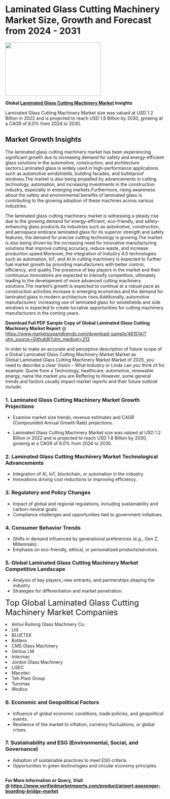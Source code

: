 <H1>Laminated Glass Cutting Machinery Market Size, Growth and Forecast from 2024 - 2031</H1><img class="aligncenter size-medium wp-image-584254" src="https://thirdeyenews.in/wp-content/uploads/2024/09/Global-Market-Research-300x168.jpeg" alt="" width="300" height="168" /><p><strong>Global&nbsp;<a href="https://www.marketsizeandtrends.com/download-sample/461514/?utm_source=Github8j?utm_medium=213">Laminated Glass Cutting Machinery Market</a> Insights</strong></p><p>Laminated Glass Cutting Machinery Market size was valued at USD 1.2 Billion in 2022 and is projected to reach USD 1.8 Billion by 2030, growing at a CAGR of 6.0% from 2024 to 2030.</p><p><h2>Market Growth Insights</h2> <p>The laminated glass cutting machinery market has been experiencing significant growth due to increasing demand for safety and energy-efficient glass solutions in the automotive, construction, and architecture sectors.Laminated glass is widely used in high-performance applications such as automotive windshields, building facades, and bulletproof windows.The market is also being propelled by advancements in cutting technology, automation, and increasing investments in the construction industry, especially in emerging markets.Furthermore, rising awareness about the safety and environmental benefits of laminated glass is contributing to the growing adoption of these machines across various industries.</p> <p>The laminated glass cutting machinery market is witnessing a steady rise due to the growing demand for energy-efficient, eco-friendly, and safety-enhancing glass products.As industries such as automotive, construction, and aerospace embrace laminated glass for its superior strength and safety features, the demand for precise cutting technology is growing.The market is also being driven by the increasing need for innovative manufacturing solutions that improve cutting accuracy, reduce waste, and increase production speed.Moreover, the integration of Industry 4.0 technologies such as automation, IoT, and AI in cutting machinery is expected to further fuel market growth by providing manufacturers with better control, efficiency, and quality.The presence of key players in the market and their continuous innovations are expected to intensify competition, ultimately leading to the development of more advanced cutting machinery solutions.The market’s growth is expected to continue at a robust pace as construction activities increase in emerging economies and the demand for laminated glass in modern architecture rises.Additionally, automotive manufacturers’ increasing use of laminated glass for windshields and side windows is expected to create lucrative opportunities for cutting machinery manufacturers in the coming years.<p><span class=""><strong>Download Full PDF Sample Copy of Global Laminated Glass Cutting Machinery Market Report</strong> @ <a href="https://www.marketsizeandtrends.com/download-sample/461514/?utm_source=Github8j?utm_medium=213" target="_blank">https://www.marketsizeandtrends.com/download-sample/461514/?utm_source=Github8j?utm_medium=213</a></span></p><p>In order to make an accurate and perceptive description of future scope of a Global&nbsp;Laminated Glass Cutting Machinery Market Market as Global&nbsp;Laminated Glass Cutting Machinery Market Market of 2025, you need to describe a clear Vision &ndash; What Industry or Linda can you think of for example: Quote from a Technology, healthcare, automotive, renewable energy, name the market you are Reffering to.However, some general trends and factors usually impact market reports and their future outlook include:</p><h3>1.&nbsp;<strong>Laminated Glass Cutting Machinery Market Growth Projections</strong></h3><ul><li>Examine market size trends, revenue estimates and CAGR (Compounded Annual Growth Rate) projections.</li><li><p>Laminated Glass Cutting Machinery Market size was valued at USD 1.2 Billion in 2022 and is projected to reach USD 1.8 Billion by 2030, growing at a CAGR of 6.0% from 2024 to 2030.</p></li></ul><h3>2.&nbsp;<strong>Laminated Glass Cutting Machinery Market Technological Advancements</strong></h3><ul><li>Integration of AI, IoT, blockchain, or automation in the industry.</li><li>Innovations driving cost reductions or improving efficiency.</li></ul><h3>3.&nbsp;<strong>Regulatory and Policy Changes</strong></h3><ul><li>Impact of global and regional regulations, including sustainability and carbon-neutral goals.</li><li>Compliance challenges and opportunities tied to government initiatives.</li></ul><h3>4.&nbsp;<strong>Consumer Behavior Trends</strong></h3><ul><li>Shifts in demand influenced by generational preferences (e.g., Gen Z, Millennials).</li><li>Emphasis on eco-friendly, ethical, or personalized products/services.</li></ul><h3>5.&nbsp;<strong>Global Laminated Glass Cutting Machinery Market Competitive Landscape</strong></h3><ul><li>Analysis of key players, new entrants, and partnerships shaping the industry.</li><li>Strategies for differentiation and market penetration.</li></ul><p data-pm-slice="1 1 []"><span style="color: inherit; font-family: inherit; font-size: 25px;">Top Global Laminated Glass Cutting Machinery Market Companies</span></p><div class="" data-test-id=""><p><li>Anhui Ruilong Glass Machinery Co.</li><li> Ltd</li><li> BLUETEK</li><li> Bottero</li><li> CMS Glass Machinery</li><li> Genius LM</li><li> Intermac</li><li> Jordon Glass Machinery</li><li> LiSEC</li><li> Macotec</li><li> Teh Plast Group</li><li> Turomas</li><li> Wodico</li></p></div><h3>6.&nbsp;<strong>Economic and Geopolitical Factors</strong></h3><ul><li>Influence of global economic conditions, trade policies, and geopolitical events.</li><li>Resilience of the market to inflation, currency fluctuations, or global crises.</li></ul><h3>7.&nbsp;<strong>Sustainability and ESG (Environmental, Social, and Governance)</strong></h3><ul><li>Adoption of sustainable practices to meet ESG criteria.</li><li>Opportunities in green technologies and circular economy principles.</li></ul><h2><strong style="font-size: 14px;">For More Information or Query, Visit @&nbsp;</strong><a style="background-color: #ffffff; font-size: 14px;" href="https://www.marketsizeandtrends.com/report/laminated-glass-cutting-machinery-market/" target="_blank">https://www.verifiedmarketreports.com/product/airport-passenger-boarding-bridge-market</a></h2>